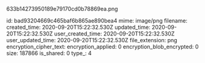633b14273950189e79170cd0b78869ea.png

id: bad93204669c465baf6b865ae890bea4
mime: image/png
filename: 
created_time: 2020-09-20T15:22:32.530Z
updated_time: 2020-09-20T15:22:32.530Z
user_created_time: 2020-09-20T15:22:32.530Z
user_updated_time: 2020-09-20T15:22:32.530Z
file_extension: png
encryption_cipher_text: 
encryption_applied: 0
encryption_blob_encrypted: 0
size: 187866
is_shared: 0
type_: 4